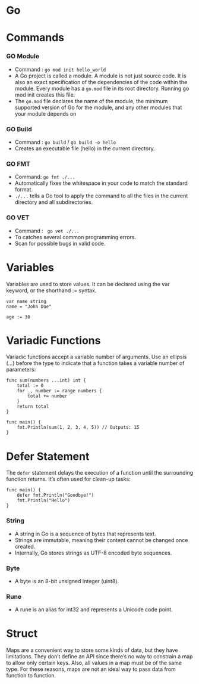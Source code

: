 # Go

# Commands
### GO Module
- Command : `go mod init hello_world`
- A Go project is called a module. A module is not just source code. It is also an exact specification of the dependencies of the code within the module. Every
module has a `go.mod` file in its root directory. Running go mod init creates this file.
- The `go.mod` file declares the name of the module, the minimum supported version of Go for the module, and any other modules that your module depends on

### GO Build
- Command : `go build` / `go build -o hello`
- Creates an executable file (hello) in the current directory.

### GO FMT
- Command: `go fmt ./...` 
- Automatically fixes the whitespace in your code to match the standard format.
-  `./...` tells a Go tool to apply the command to all the files in the current directory and all subdirectories.
    
### GO VET
- Command :  ` go vet ./...` 
- To catches several common programming errors.
- Scan for possible bugs in valid code.


# Variables
Variables are used to store values. It can be declared using the var keyword, or the shorthand := syntax.
```
var name string
name = "John Doe"

age := 30

```


# Variadic Functions
Variadic functions accept a variable number of arguments. Use an ellipsis (...) before the type to indicate that a function takes a variable number of parameters:
```
func sum(numbers ...int) int {
    total := 0
    for _, number := range numbers {
        total += number
    }
    return total
}

func main() {
    fmt.Println(sum(1, 2, 3, 4, 5)) // Outputs: 15
}

```


# Defer Statement
The `defer` statement delays the execution of a function until the surrounding function returns. It’s often used for clean-up tasks:
```
func main() {
    defer fmt.Println("Goodbye!")
    fmt.Println("Hello")
}

```
 ### String  

- A string in Go is a sequence of bytes that represents text.  
- Strings are immutable, meaning their content cannot be changed once created.  
- Internally, Go stores strings as UTF-8 encoded byte sequences.  

### Byte
- A byte is an 8-bit unsigned integer (uint8).  

### Rune
- A rune is an alias for int32 and represents a Unicode code point.  

# Struct
Maps are a convenient way to store some kinds of data, but they have limitations.
They don’t define an API since there’s no way to constrain a map to allow only certain
keys. Also, all values in a map must be of the same type. For these reasons, maps are
not an ideal way to pass data from function to function.
